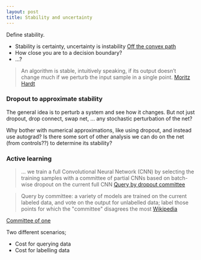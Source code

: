 ```yaml
---
layout: post
title: Stability and uncertainty
---
```


Define stability.
* Stability is certainty, uncertainty is instability
[Off the convex path](http://www.offconvex.org/2016/03/14/stability/)
* How close you are to a decision boundary?
* …?

> An algorithm is stable, intuitively speaking, if its output doesn’t change much if we perturb the input sample in a single point. [Moritz Hardt](http://www.offconvex.org/2016/03/14/stability/)




### Dropout to approximate stability

The general idea is to perturb a system and see how it changes.
But not just dropout, drop connect, swap net, … any stochastic perturbation of the net?

[](http://mlg.eng.cam.ac.uk/yarin/blog_3d801aa532c1ce.html)
[](http://arxiv.org/abs/1512.05287)

Why bother with numerical approximations, like using dropout, and instead use autograd? Is there some sort of other analysis we can do on the net (from controls??) to determine its stability?

### Active learning

> … we train a full Convolutional Neural Network (CNN) by selecting the training samples with a committee of partial CNNs based on batch-wise dropout on the current full CNN
[Query by dropout committee](https://arxiv.org/abs/1511.06412)

> Query by committee: a variety of models are trained on the current labeled data, and vote on the output for unlabelled data; label those points for which the "committee" disagrees the most [Wikipedia](https://en.wikipedia.org/wiki/Active_learning_(machine_learning))

[Committee of one](https://brage.bibsys.no/xmlui/bitstream/handle/11250/2352342/13954_FULLTEXT.pdf?sequence=1&isAllowed=y)

Two different scenarios;
* Cost for querying data
* Cost for labelling data



